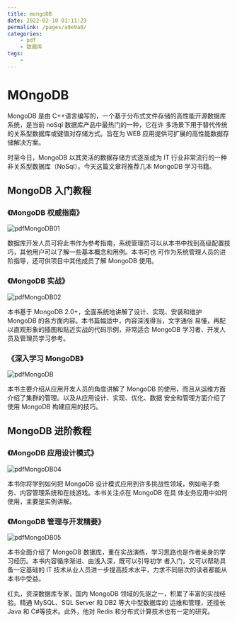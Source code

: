 ```yaml
---
title: mongoDB
date: 2022-02-10 01:11:23
permalink: /pages/a9e9a0/
categories:
    - pdf
    - 数据库
tags:
    -
---
```


# MOngoDB

MongoDB 是由 C++语言编写的，一个基于分布式文件存储的高性能开源数据库系统，是当前 noSql 数据库产品中最热门的一种，它在许
多场景下用于替代传统的关系型数据库或键值对存储方式。旨在为 WEB 应用提供可扩展的高性能数据存储解决方案。

时至今日，MongoDB 以其灵活的数据存储方式逐渐成为 IT 行业非常流行的一种非关系型数据库（NoSql）。今天这篇文章将推荐几本
MongoDB 学习书籍。

## MongoDB 入门教程

### 《MongoDB 权威指南》

![pdfMongoDB01](https://cdn.jsdelivr.net/gh/yujiale123/blog-images@main/20220210/pdfMongoDB01.webp)

数据库开发人员可将此书作为参考指南，系统管理员可以从本书中找到高级配置技巧，其他用户可以了解一些基本概念和用例。本书可也
可作为系统管理人员的进阶指导，还可供项目中其他成员了解 MongoDB 使用。

### 《MongoDB 实战》

![pdfMongoDB02](https://cdn.jsdelivr.net/gh/yujiale123/blog-images@main/20220210/pdfMongoDB02.webp)

本书基于 MongoDB 2.0+，全面系统地讲解了设计、实现、安装和维护 MongoDB 的各方面内容。本书篇幅适中，内容深浅得当，文字通俗
易懂，再配以直观形象的插图和贴近实战的代码示例，非常适合 MongoDB 学习者、开发人员及管理员学习参考。

### 《深入学习 MongoDB》

![pdfMongoDB](https://cdn.jsdelivr.net/gh/yujiale123/blog-images@main/20220210/pdfMongoDB.webp)

本书主要介绍从应用开发人员的角度讲解了 MongoDB 的使用，而且从运维方面介绍了集群的管理。以及从应用设计、实现、优化、数据
安全和管理方面介绍了使用 MongoDB 构建应用的技巧。

## MongoDB 进阶教程

### 《MongoDB 应用设计模式》

![pdfMongoDB04](https://cdn.jsdelivr.net/gh/yujiale123/blog-images@main/20220210/pdfMongoDB04.webp)

本书你将学到如何把 MongoDB 设计模式应用到许多挑战性领域，例如电子商务、内容管理系统和在线游戏。本书关注点在 MongoDB 在具
体业务应用中如何使用，主要是实例讲解。

### 《MongoDB 管理与开发精要》

![pdfMongoDB05](https://cdn.jsdelivr.net/gh/yujiale123/blog-images@main/20220210/pdfMongoDB05.webp)

本书全面介绍了 MongoDB 数据库，重在实战演练，学习思路也是作者亲身的学习经历。本书内容循序渐进、由浅入深，既可以引导初学
者入门，又可以帮助具备一定基础的 IT 技术从业人员进一步提高技术水平，力求不同层次的读者都能从本书中受益。

红丸，资深数据库专家，国内 MongoDB 领域的先驱之一，积累了丰富的实战经验。精通 MySQL、SQL Server 和 DB2 等大中型数据库的
运维和管理，还擅长 Java 和 C#等技术。此外，他对 Redis 和分布式计算技术也有一定的研究。
